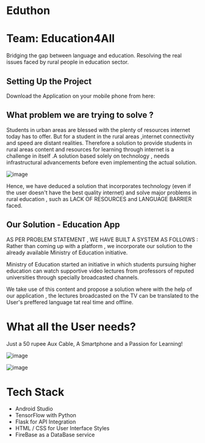 # Eduthon 
# Team: Education4All

Bridging the gap between language and education. Resolving the real issues faced by rural people in education sector.

 ## Setting Up the Project
 Download the Application on your mobile phone from here: 

 ## What problem we are trying to solve ? <br/>
 Students in urban areas are blessed with the plenty of resources internet today has to offer. But for a student in the rural areas ,internet connectivity and speed are distant realities. Therefore a solution to provide students in rural areas content and resources for learning through internet is a challenge in itself .A solution based solely on technology , needs infrastructural advancements before even implementing the actual solution.
 
 ![image](https://github.com/anna4j/Hackathon59/blob/master/reasonedu.jpeg)
 
Hence, we have deduced a solution that incorporates technology (even if the user doesn't have the best quality internet) and solve major problems in rural education , such as LACK OF RESOURCES and LANGUAGE BARRIER faced.


## Our Solution - Education App
AS PER PROBLEM STATEMENT , WE HAVE BUILT A SYSTEM AS FOLLOWS :
Rather than coming up with a platform , we incorporate our solution to the already available Ministry of Education initiative.

Ministry of Education started an initiative in which students pursuing higher education can watch supportive video lectures from professors of reputed universities through specially broadcasted channels.

We take use of this content and propose a solution where with the help of our application , the lectures broadcasted on the TV can be translated to the User's preffered language tat real time and offline.

# What all the User needs?
Just a 50 rupee Aux Cable, A Smartphone and a Passion for Learning!

![image](https://github.com/anna4j/Hackathon59/blob/master/benefitsedu.jpeg)

![image](https://github.com/anna4j/Hackathon59/blob/master/implementationedu.jpeg)

# Tech Stack
 - Android Studio
 - TensorFlow with Python 
 - Flask for API Integration
 - HTML / CSS for User Interface Styles
 - FireBase as a DataBase service

